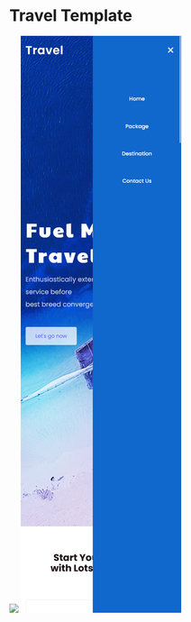 <h1 text-align="center">Travel Template </h1>
<div>
    <img src="./index.png"/>
    <img src="./menu-responsive.png"/>
</div>
